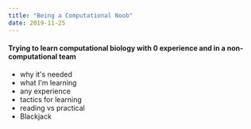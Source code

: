 ```yaml
---
title: "Being a Computational Noob"
date: 2019-11-25
---
```


#### Trying to learn computational biology with 0 experience and in a non-computational team

* why it's needed
* what I'm learning
* any experience
* tactics for learning
* reading vs practical
* Blackjack
